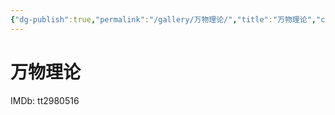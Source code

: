 ```yaml
---
{"dg-publish":true,"permalink":"/gallery/万物理论/","title":"万物理论","created":"2025-06-25T14:18:44.764+08:00"}
---
```



# 万物理论

IMDb: tt2980516
